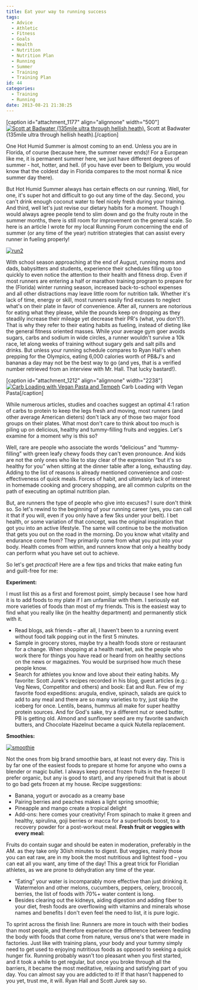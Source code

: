 ```yaml
---
title: Eat your way to running success
tags:
  - Advice
  - Athletic
  - Fitness
  - Goals
  - Health
  - Nutrition
  - Nutrition Plan
  - Running
  - Summer
  - Training
  - Training Plan
id: 44
categories:
  - Training
  - Running
date: 2013-08-21 21:38:25
---
```


[caption id="attachment_1177" align="alignnone" width="500"][![Scott at Badwater (135mile ultra through hellish heath).](http://girlintheraw.com/wp-content/uploads/2014/07/ScottJurekLowRes-500.jpg)](http://girlintheraw.com/wp-content/uploads/2014/07/ScottJurekLowRes-500.jpg) Scott at Badwater (135mile ultra through hellish heath).[/caption]

One Hot Humid Summer is almost coming to an end. Unless you are in Florida, of course (because here, the summer never ends)! For a European like me, it is permanent summer here, we just have different degrees of summer - hot, hotter, and hell. (if you have ever been to Belgium, you would know that the coldest day in Florida compares to the most normal &amp; nice summer day there).

But Hot Humid Summer always has certain effects on our running. Well, for one, it's super hot and difficult to go out any time of the day. Second, you can't drink enough coconut water to feel nicely fresh during your training. And third, well let's just revise our dietary habits for a moment. Though I would always agree people tend to slim down and go the fruity route in the summer months, there is still room for improvement on the general scale. So here is an article I wrote for my local Running Forum concerning the end of summer (or any time of the year) nutrition strategies that can assist every runner in fueling properly!

[![run2](http://girlintheraw.com/wp-content/uploads/2013/08/run2.jpg)](http://girlintheraw.com/wp-content/uploads/2013/08/run2.jpg)

With school season approaching at the end of August, running moms and dads, babysitters and students, experience their schedules filling up too quickly to even notice the attention to their health and fitness drop. Even if most runners are entering a half or marathon training program to prepare for the (Florida) winter running season, increased back-to-school expenses and all other distractions may leave little room for nutrition talk. Whether it's lack of time, energy or skill, most runners easily find excuses to neglect what's on their plate in favor of convenience. After all, runners are notorious for eating what they please, while the pounds keep on dropping as they steadily increase their mileage yet decrease their PR's (what, you don't?). That is why they refer to their eating habits as fueling, instead of dieting like the general fitness oriented masses. While your average gym goer avoids sugars, carbs and sodium in wide circles, a runner wouldn't survive a 10k race, let along weeks of training without sugary gels and salt pills and drinks. But unless your running schedule compares to Ryan Hall's when prepping for the Olympics, eating 6,000 calories worth of PB&amp;J's and bananas a day may not be the best way to go (and yes, that is a verified number retrieved from an interview with Mr. Hall. That lucky bastard!).

[caption id="attachment_1212" align="alignnone" width="2238"][![Carb Loading with Vegan Pasta and Tempeh](http://girlintheraw.com/wp-content/uploads/2013/08/pastasalad.jpg)](http://girlintheraw.com/wp-content/uploads/2013/08/pastasalad.jpg) Carb Loading with Vegan Pasta[/caption]

While numerous articles, studies and coaches suggest an optimal 4:1 ration of carbs to protein to keep the legs fresh and moving, most runners (and other average American dieters) don't lack any of those two major food groups on their plates. What most don't care to think about too much is piling up on delicious, healthy and tummy-filling fruits and veggies. Let's examine for a moment why is this so?

Well, rare are people who associate the words “delicious” and “tummy-filling” with green leafy chewy foods they can't even pronounce. And kids are not the only ones who like to stay clear of the expression “but it's so healthy for you” when sitting at the dinner table after a long, exhausting day. Adding to the list of reasons is already mentioned convenience and cost-effectiveness of quick meals. Forces of habit, and ultimately lack of interest in homemade cooking and grocery shopping, are all common culprits on the path of executing an optimal nutrition plan.

But, are runners the type of people who give into excuses? I sure don't think so. So let's rewind to the beginning of your running career (yes, you can call it that if you will, even if you only have a few 5ks under your belt). I bet health, or some variation of that concept, was the original inspiration that got you into an active lifestyle. The same will continue to be the motivation that gets you out on the road in the morning. Do you know what vitality and endurance come from? They primarily come from what you put into your body. Health comes from within, and runners know that only a healthy body can perform what you have set out to achieve.

So let's get _practical_! Here are a few tips and tricks that make eating fun and guilt-free for me:

**Experiment:**

I must list this as a first and foremost point, simply because I see how hard it is to add foods to my plate if I am unfamiliar with them. I seriously eat more varieties of foods than most of my friends. This is the easiest way to find what you really like (in the healthy department) and permanently stick with it.

*   Read blogs, ask friends – after all, I haven't been to a running event without food talk popping out in the first 5 minutes.
*   Sample in grocery stores, maybe try a health foods store or restaurant for a change. When shopping at a health market, ask the people who work there for things you have read or heard from on healthy sections on the news or magazines. You would be surprised how much these people know.
*   Search for athletes you know and love about their eating habits. My favorite: Scott Jurek's recipes recorded in his blog, guest articles (e.g.: Veg News, Competitor and others) and book: Eat and Run.
Few of my favorite food expeditions: arugula, endive, spinach, salads are quick to add to any meal and there are so many varieties to try, just skip the iceberg for once. Lentils, beans, hummus all make for super healthy protein sources. And for God's sake, try a different nut or seed butter, PB is getting old. Almond and sunflower seed are my favorite sandwich butters, and Chocolate Hazelnut became a quick Nutella replacement.

**Smoothies:**

[![smoothie](http://girlintheraw.com/wp-content/uploads/2013/08/smoothie.jpg)](http://girlintheraw.com/wp-content/uploads/2013/08/smoothie.jpg)

Not the ones from big brand smoothie bars, at least not every day. This is by far one of the easiest foods to prepare st home for anyone who owns a blender or magic bullet. I always keep precut frozen fruits in the freezer (I prefer organic, but any is good to start), and any ripened fruit that is about to go bad gets frozen at my house.
Recipe suggestions:

*   Banana, yogurt or avocado as a creamy base
*   Pairing berries and peaches makes a light spring smoothie;
*   Pineapple and mango create a tropical delight
*   Add-ons: here comes your creativity! From spinach to make it green and healthy, spirulina, goji berries or macca for a superfoods boost, to a recovery powder for a post-workout meal.
**Fresh fruit or veggies with every meal:**

Fruits do contain sugar and should be eaten in moderation, preferably in the AM. as they take only 30ish minutes to digest. But veggies, mainly those you can eat raw, are in my book the most nutritious and lightest food – you can eat all you want, any time of the day! This a great trick for Floridian athletes, as we are prone to dehydration any time of the year.

*   “Eating” your water is incomparably more effective than just drinking it. Watermelon and other melons, cucumbers, peppers, celery, broccoli, berries, the list of foods with 70%+ water content is long.
*   Besides clearing out the kidneys, aiding digestion and adding fiber to your diet, fresh foods are overflowing with vitamins and minerals whose names and benefits I don't even feel the need to list, it is pure logic.
&nbsp;

To sprint across the finish line: Runners are more in touch with their bodies than most people, and therefore experience the difference between feeding the body with foods that come from nature, versus one's that were made in factories. Just like with training plans, your body and your tummy simply need to get used to enjoying nutritious foods as opposed to seeking a quick hunger fix. Running probably wasn't too pleasant when you first started, and it took a while to get regular, but once you broke through all the barriers, it became the most meditative, relaxing and satisfying part of you day. You can almost say you are addicted to it!
If that hasn't happened to you yet, trust me, it will. Ryan Hall and Scott Jurek say so.
